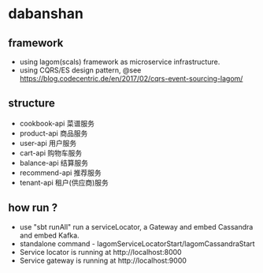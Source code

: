 # dabanshan

## framework

* using lagom(scals) framework as microservice infrastructure.
* using CQRS/ES design pattern, @see https://blog.codecentric.de/en/2017/02/cqrs-event-sourcing-lagom/

## structure

* cookbook-api 菜谱服务
* product-api 商品服务
* user-api 用户服务
* cart-api 购物车服务
* balance-api 结算服务
* recommend-api 推荐服务
* tenant-api 租户(供应商)服务

## how run ?

* use "sbt runAll" run a serviceLocator, a Gateway and embed Cassandra and embed Kafka.
* standalone command - lagomServiceLocatorStart/lagomCassandraStart
* Service locator is running at http://localhost:8000
* Service gateway is running at http://localhost:9000
